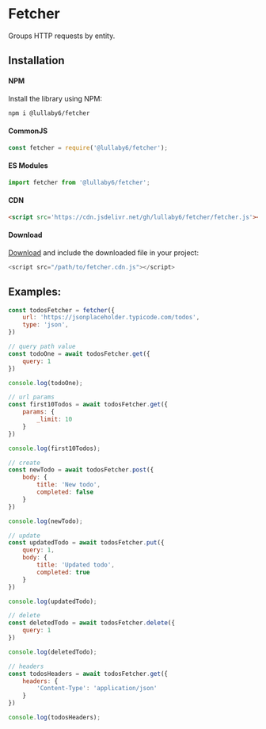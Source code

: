 # Fetcher

Groups HTTP requests by entity.

## Installation

#### NPM

Install the library using NPM:

```bash
npm i @lullaby6/fetcher
```

#### CommonJS

```js
const fetcher = require('@lullaby6/fetcher');
```

#### ES Modules

```js
import fetcher from '@lullaby6/fetcher';
```

#### CDN

```html
<script src='https://cdn.jsdelivr.net/gh/lullaby6/fetcher/fetcher.js'></script>
```

#### Download

<a href="https://cdn.jsdelivr.net/gh/lullaby6/fetcher/fetcher.js" target="_blank">Download</a> and include the downloaded file in your project:

```js
<script src="/path/to/fetcher.cdn.js"></script>
```

## Examples:

```js
const todosFetcher = fetcher({
    url: 'https://jsonplaceholder.typicode.com/todos',
    type: 'json',
})

// query path value
const todoOne = await todosFetcher.get({
    query: 1
})

console.log(todoOne);

// url params
const first10Todos = await todosFetcher.get({
    params: {
        _limit: 10
    }
})

console.log(first10Todos);

// create
const newTodo = await todosFetcher.post({
    body: {
        title: 'New todo',
        completed: false
    }
})

console.log(newTodo);

// update
const updatedTodo = await todosFetcher.put({
    query: 1,
    body: {
        title: 'Updated todo',
        completed: true
    }
})

console.log(updatedTodo);

// delete
const deletedTodo = await todosFetcher.delete({
    query: 1
})

console.log(deletedTodo);

// headers
const todosHeaders = await todosFetcher.get({
    headers: {
        'Content-Type': 'application/json'
    }
})

console.log(todosHeaders);
```
